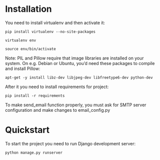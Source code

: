 # Installation

You need to install virtualenv and then activate it:

```pip install virtualenv --no-site-packages```

```virtualenv env```

```source env/bin/activate```

Note: PIL and Pillow require that image libraries are installed on your system. On e.g. Debian or Ubuntu, you’d need these packages to compile and install Pillow:

```apt-get -y install libz-dev libjpeg-dev libfreetype6-dev python-dev```

After it you need to install requirements for project:

```pip install -r requirements```

To make send_email function properly, you must ask for SMTP server configuration and make changes to email_config.py

# Quickstart

To start the project you need to run Django development server:

```python manage.py runserver```
